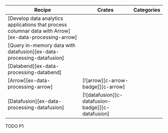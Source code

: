| Recipe | Crates | Categories |
|--------|--------|------------|
| [Develop data analytics applications that process columnar data with Arrow][ex-data-processing-arrow] |  |  |
| [Query in-memory data with datafusion][ex-data-processing-datafusion] |  |  |
| [Databend][ex-data-processing-databend] |  |  |
| [Arrow][ex-data-processing-arrow] | [![arrow][c-arrow-badge]][c-arrow] | |
| [Datafusion][ex-data-processing-datafusion] | [![datafusion][c-datafusion-badge]][c-datafusion] | |

<div class="hidden">
TODO P1
</div>
